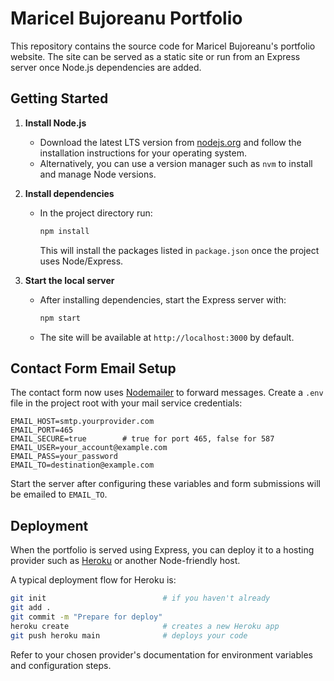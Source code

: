 # Maricel Bujoreanu Portfolio

This repository contains the source code for Maricel Bujoreanu's portfolio website. The site can be served as a static site or run from an Express server once Node.js dependencies are added.

## Getting Started

1. **Install Node.js**
   - Download the latest LTS version from [nodejs.org](https://nodejs.org/) and follow the installation instructions for your operating system.
   - Alternatively, you can use a version manager such as `nvm` to install and manage Node versions.

2. **Install dependencies**
   - In the project directory run:

     ```bash
     npm install
     ```

     This will install the packages listed in `package.json` once the project uses Node/Express.

3. **Start the local server**
   - After installing dependencies, start the Express server with:

     ```bash
     npm start
     ```

    - The site will be available at `http://localhost:3000` by default.

## Contact Form Email Setup

The contact form now uses [Nodemailer](https://nodemailer.com/) to forward
messages. Create a `.env` file in the project root with your mail service
credentials:

```env
EMAIL_HOST=smtp.yourprovider.com
EMAIL_PORT=465
EMAIL_SECURE=true        # true for port 465, false for 587
EMAIL_USER=your_account@example.com
EMAIL_PASS=your_password
EMAIL_TO=destination@example.com
```

Start the server after configuring these variables and form submissions will be
emailed to `EMAIL_TO`.

## Deployment

When the portfolio is served using Express, you can deploy it to a hosting provider such as [Heroku](https://www.heroku.com/) or another Node-friendly host.

A typical deployment flow for Heroku is:

```bash
git init                          # if you haven't already
git add .
git commit -m "Prepare for deploy"
heroku create                     # creates a new Heroku app
git push heroku main              # deploys your code
```

Refer to your chosen provider's documentation for environment variables and configuration steps.
